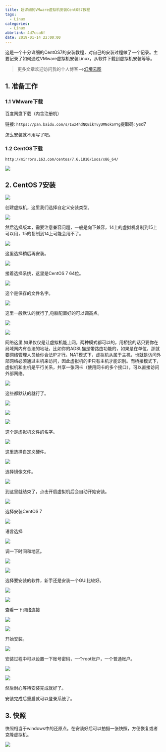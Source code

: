 ```yaml
---
title: 超详细的VMware虚拟机安装CentOS7教程
tags:
  - Linux
categories:
  - Linux
abbrlink: 4d7cca6f
date: 2019-01-14 22:00:00
---
```


这是一个十分详细的CentOS7的安装教程，对自己的安装过程做了一个记录。主要记录了如何通过VMware虚拟机安装Linux，从软件下载到虚拟机安装等等。

<!--more-->

> 更多文章欢迎访问我的个人博客-->[幻境云图](https://www.lixueduan.com/)

## 1. 准备工作

### 1.1 VMware下载

百度网盘下载（内含注册机）

链接: `https://pan.baidu.com/s/1wz4hdNQBikTvyUMNokSVYg`提取码: yed7

怎么安装就不用写了吧。

### 1.2 CentOS下载

`http://mirrors.163.com/centos/7.6.1810/isos/x86_64/`

![](https://github.com/illusorycloud/illusorycloud.github.io/raw/hexo/myImages/linux/software-install/centos7-down.png)

## 2. CentOS 7安装

![](https://github.com/illusorycloud/illusorycloud.github.io/raw/hexo/myImages/linux/centos7-install/1-create-vm.png)

创建虚拟机，这里我们选择自定义安装类型。

![](https://github.com/illusorycloud/illusorycloud.github.io/raw/hexo/myImages/linux/centos7-install/2-custom-install.png)

然后选择版本，需要注意兼容问题，一般是向下兼容，14上的虚拟机复制到15上可以用，15的复制到14上可能会用不了。

![](https://github.com/illusorycloud/illusorycloud.github.io/raw/hexo/myImages/linux/centos7-install/3-version-select.png)

这里选择稍后再安装。

![](https://github.com/illusorycloud/illusorycloud.github.io/raw/hexo/myImages/linux/centos7-install/4-after-install.png)

接着选择系统，这里是CentOS 7 64位。

![](https://github.com/illusorycloud/illusorycloud.github.io/raw/hexo/myImages/linux/centos7-install/5-system-select.png)

这个是保存的文件名字。

![](https://github.com/illusorycloud/illusorycloud.github.io/raw/hexo/myImages/linux/centos7-install/6-filename.png)

这里一般默认的就行了,电脑配置好的可以调高点。

![](https://github.com/illusorycloud/illusorycloud.github.io/raw/hexo/myImages/linux/centos7-install/7-cpu-select.png)

![](https://github.com/illusorycloud/illusorycloud.github.io/raw/hexo/myImages/linux/centos7-install/8-memory-select.png)

网络这里,如果仅仅是让虚拟机能上网，两种模式都可以的，用桥接的话只要你在局域网内有合法的地址，比如你的ADSL猫是带路由功能的，如果是在单位，那就要网络管理人员给你合法IP才行。NAT模式下，虚拟机从属于主机，也就是访问外部网络必须通过主机来访问，因此虚拟机的IP只有主机才能识别。而桥接模式下，虚拟机和主机是平行关系，共享一张网卡（使用网卡的多个接口），可以直接访问外部网络。

![](https://github.com/illusorycloud/illusorycloud.github.io/raw/hexo/myImages/linux/centos7-install/9-network-select.png)

这些都默认的就行了。

![](https://github.com/illusorycloud/illusorycloud.github.io/raw/hexo/myImages/linux/centos7-install/10-IO-select.png)

![](https://github.com/illusorycloud/illusorycloud.github.io/raw/hexo/myImages/linux/centos7-install/11-disk-select.png)

![](https://github.com/illusorycloud/illusorycloud.github.io/raw/hexo/myImages/linux/centos7-install/12-newdisk-select.png)

这个是虚拟机文件的名字。

![](https://github.com/illusorycloud/illusorycloud.github.io/raw/hexo/myImages/linux/centos7-install/14-filename.png)

这里选择自定义硬件。

![](https://github.com/illusorycloud/illusorycloud.github.io/raw/hexo/myImages/linux/centos7-install/15-custom.png)

选择镜像文件。

![](https://github.com/illusorycloud/illusorycloud.github.io/raw/hexo/myImages/linux/centos7-install/17-file-select.png)

到这里就结束了，点击开启虚拟机后会自动开始安装。

![](https://github.com/illusorycloud/illusorycloud.github.io/raw/hexo/myImages/linux/centos7-install/18-start.png)

选择安装CentOS 7

![](https://github.com/illusorycloud/illusorycloud.github.io/raw/hexo/myImages/linux/centos7-install/19-setup.png)

语言选择

![](https://github.com/illusorycloud/illusorycloud.github.io/raw/hexo/myImages/linux/centos7-install/20-language.png)

调一下时间和地区。

![](https://github.com/illusorycloud/illusorycloud.github.io/raw/hexo/myImages/linux/centos7-install/21-time.png)

![](https://github.com/illusorycloud/illusorycloud.github.io/raw/hexo/myImages/linux/centos7-install/22-time2.png)

选择要安装的软件，新手还是安装一个GUI比较好。

![](https://github.com/illusorycloud/illusorycloud.github.io/raw/hexo/myImages/linux/centos7-install/23-software1.png)

![](https://github.com/illusorycloud/illusorycloud.github.io/raw/hexo/myImages/linux/centos7-install/24-software2.png)

查看一下网络连接

![](https://github.com/illusorycloud/illusorycloud.github.io/raw/hexo/myImages/linux/centos7-install/25-network-set1.png)

![](https://github.com/illusorycloud/illusorycloud.github.io/raw/hexo/myImages/linux/centos7-install/26-network-set2.png)

开始安装。

![](https://github.com/illusorycloud/illusorycloud.github.io/raw/hexo/myImages/linux/centos7-install/27-begin-install.png)

安装过程中可以设置一下账号密码，一个root账户，一个普通账户。

![](https://github.com/illusorycloud/illusorycloud.github.io/raw/hexo/myImages/linux/centos7-install/28-password-set1.png)

![](https://github.com/illusorycloud/illusorycloud.github.io/raw/hexo/myImages/linux/centos7-install/29-password-set2.png)

然后耐心等待安装完成就好了。

安装完成后重启就可以登录系统了。

## 3. 快照

快照相当于windows中的还原点。在安装好后可以拍摄一张快照，方便恢复或者克隆虚拟机。

![](https://github.com/illusorycloud/illusorycloud.github.io/raw/hexo/myImages/linux/centos7-install/30-backup1.png)

